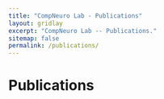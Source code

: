 ```yaml
---
title: "CompNeuro Lab - Publications"
layout: gridlay
excerpt: "CompNeuro Lab -- Publications."
sitemap: false
permalink: /publications/
---
```



# Publications

<!-- ## Full List of publications -->

<div id="publications-bibbase">
  <script src="https://bibbase.org/show?bib=https://raw.githubusercontent.com/ifiriondo/BilbaoLab/master/_data/biblio.bib&jsonp=1"></script>
</div>

